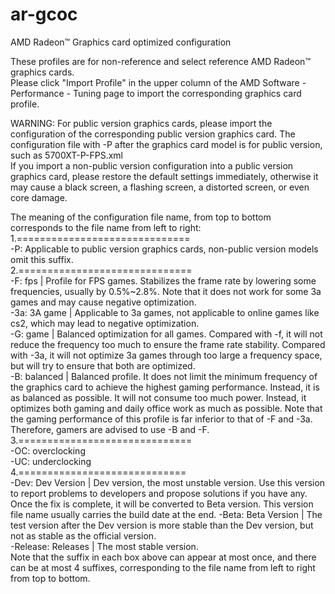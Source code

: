 # ar-gcoc  
AMD Radeon™ Graphics card optimized configuration  
  
These profiles are for non-reference and select reference AMD Radeon™ graphics cards.  
Please click "Import Profile" in the upper column of the AMD Software - Performance - Tuning page to import the corresponding graphics card profile.  
  
WARNING: For public version graphics cards, please import the configuration of the corresponding public version graphics card. The configuration file with -P after the graphics card model is for public version, such as 5700XT-P-FPS.xml  
If you import a non-public version configuration into a public version graphics card, please restore the default settings immediately, otherwise it may cause a black screen, a flashing screen, a distorted screen, or even core damage.  
  
The meaning of the configuration file name, from top to bottom corresponds to the file name from left to right:  
1.==============================  
-P: Applicable to public version graphics cards, non-public version models omit this suffix.  
2.==============================  
-F:  fps      | Profile for FPS games. Stabilizes the frame rate by lowering some frequencies, usually by 0.5%~2.8%. Note that it does not work for some 3a games and may cause negative optimization.  
-3a: 3A game  | Applicable to 3a games, not applicable to online games like cs2, which may lead to negative optimization.  
-G:  game     | Balanced optimization for all games. Compared with -f, it will not reduce the frequency too much to ensure the frame rate stability. Compared with -3a, it will not optimize 3a games through too large a frequency space, but will try to ensure that both are optimized.  
-B:  balanced | Balanced profile. It does not limit the minimum frequency of the graphics card to achieve the highest gaming performance. Instead, it is as balanced as possible. It will not consume too much power. Instead, it optimizes both gaming and daily office work as much as possible. Note that the gaming performance of this profile is far inferior to that of -F and -3a. Therefore, gamers are advised to use -B and -F.  
3.==============================  
-OC: overclocking  
-UC: underclocking  
4.=============================  
-Dev:  Dev Version  | Dev version, the most unstable version. Use this version to report problems to developers and propose solutions if you have any. Once the fix is ​​complete, it will be converted to Beta version. This version file name usually carries the build date at the end.
-Beta: Beta Version | The test version after the Dev version is more stable than the Dev version, but not as stable as the official version.  
-Release: Releases  | The most stable version.  
Note that the suffix in each box above can appear at most once, and there can be at most 4 suffixes, corresponding to the file name from left to right from top to bottom.  
